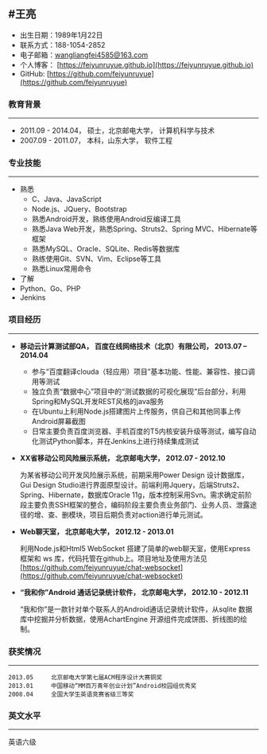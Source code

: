 #王亮
-----
- 出生日期：1989年1月22日
- 联系方式：188-1054-2852
- 电子邮箱：wangliangfei4585@163.com
- 个人博客： [https://feiyunruyue.github.io](https://feiyunruyue.github.io)
- GitHub: [https://github.com/feiyunruyue](https://github.com/feiyunruyue)
### 教育背景
------
- 2011.09 - 2014.04， 硕士，北京邮电大学， 计算机科学与技术
- 2007.09 - 2011.07， 本科，山东大学， 软件工程


### 专业技能

------
- 熟悉
   - C、Java、JavaScript
   - Node.js、JQuery、Bootstrap
   - 熟悉Android开发，熟练使用Android反编译工具
   - 熟悉Java Web开发，熟悉Spring、Struts2、Spring MVC、Hibernate等框架
   - 熟悉MySQL、Oracle、SQLite、Redis等数据库
   - 熟练使用Git、SVN、Vim、Eclipse等工具
   - 熟悉Linux常用命令
- 了解
 - Python、Go、PHP
 - Jenkins
### 项目经历
------

- **移动云计算测试部QA， 百度在线网络技术（北京）有限公司， 2013.07 – 2014.04**
    
	- 参与“百度翻译clouda（轻应用）项目”基本功能、性能、兼容性、接口调用等测试
	- 独立负责“数据中心”项目中的“测试数据的可视化展现”后台部分，利用Spring和MySQL开发REST风格的java服务
	- 在Ubuntu上利用Node.js搭建图片上传服务，供自己和其他同事上传Android屏幕截图
	- 日常主要负责百度浏览器、手机百度的T5内核安装升级等测试，编写自动化测试Python脚本，并在Jenkins上进行持续集成测试 

- **XX省移动公司风险展示系统， 北京邮电大学， 2012.07 - 2012.10**  
 
	为某省移动公司开发风险展示系统，前期采用Power Design 设计数据库，Gui Design Studio进行界面原型设计。前端利用Jquery，后端Struts2、Spring、Hibernate，数据库Oracle 11g，版本控制采用Svn。需求确定前阶段主要负责SSH框架的整合，编码阶段主要负责业务部门、业务人员、泄露途径的增、查、删模块，项目后期负责对action进行单元测试。  

- **Web聊天室， 北京邮电大学， 2012.12 - 2013.01**  

	利用Node.js和Html5 WebSocket 搭建了简单的web聊天室，使用Express 框架和 ws 库，代码托管在github上。项目地址及使用方法见[https://github.com/feiyunruyue/chat-websocket](https://github.com/feiyunruyue/chat-websocket)  

- **“我和你”Android 通话记录统计软件， 北京邮电大学， 2012.10 - 2012.11**  

	“我和你”是一款针对单个联系人的Android通话记录统计软件，从sqlite 数据库中挖掘并分析数据，使用AchartEngine 开源组件完成饼图、折线图的绘制。

### 获奖情况
------
	2013.05     北京邮电大学第七届ACM程序设计大赛铜奖
	2013.01     中国移动“MM百万青年创业计划”Android校园组优秀奖
	2008.04     全国大学生英语竞赛省级三等奖    

### 英文水平
------
  英语六级